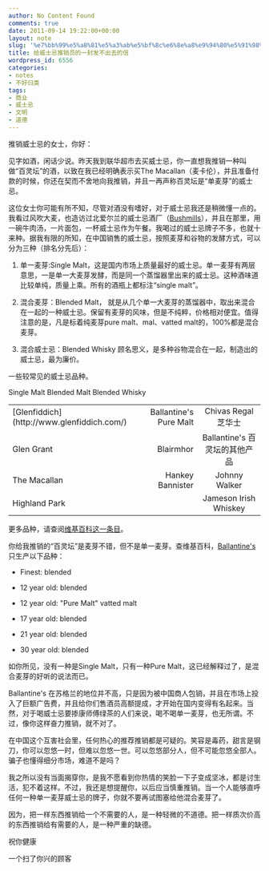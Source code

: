 ```yaml
---
author: No Content Found
comments: true
date: 2011-09-14 19:22:00+00:00
layout: note
slug: '%e7%bb%99%e5%a8%81%e5%a3%ab%e5%bf%8c%e6%8e%a8%e9%94%80%e5%91%98%e7%9a%84%e4%b8%80%e5%b0%81%e5%8f%91%e4%b8%8d%e5%87%ba%e5%8e%bb%e7%9a%84%e4%bf%a1'
title: 给威士忌推销员的一封发不出去的信
wordpress_id: 6556
categories:
- notes
- 不好归类
tags:
- 商业
- 威士忌
- 文明
- 道德
---
```


推销威士忌的女士，你好：





见字如酒，闲话少说。昨天我到联华超市去买威士忌，你一直想我推销一种叫做“百灵坛”的酒，以致在我已经明确表示买The Macallan（麦卡伦），并且准备付款的时候，你还在契而不舍地向我推销，并且一再声称百灵坛是“单麦芽”的威士忌。





这位女士你可能有所不知，尽管对酒没有嗜好，对于威士忌我还是稍微懂一点的。我看过风吹大麦，也造访过北爱尔兰的威士忌酒厂（[Bushmills](http://www.bushmills.com/)），并且在那里，用一碗牛肉汤，一片面包，一杯威士忌作为午餐。我喝过的威士忌牌子不多，也就十来种。据我有限的所知，在中国销售的威士忌，按照麦芽和谷物的发酵方式，可以分为三种（排名分先后）：





  1. 单一麦芽:Single Malt，这是国内市场上质量最好的威士忌。单一麦芽有两层意思，一是单一大麦芽发酵，而是同一个蒸馏器里出来的威士忌。这种酒味道比较单纯，质量上乘。所有的酒瓶上都标注“single malt”。


  2. 混合麦芽：Blended Malt， 就是从几个单一大麦芽的蒸馏器中，取出来混合在一起的一种威士忌。保留有麦芽的风味，但是不纯粹，价格相对便宜。值得注意的是，凡是标着纯麦芽pure malt、mal、vatted malt的，100%都是混合麦芽。


  3. 混合威士忌：Blended Whisky 顾名思义，是多种谷物混合在一起，制造出的威士忌，最为廉价。



一些较常见的威士忌品种。



<table ><tr >Single Malt
  Blended Malt
  Blended Whisky
</tr><tbody ><tr >
<td align="left" >[Glenfiddich](http://www.glenfiddich.com/)
</td>
  
<td align="right" >Ballantine's Pure Malt
</td>
  
<td align="center" >Chivas Regal芝华士
</td>
</tr><tr >
<td align="left" >Glen Grant
</td>
  
<td align="right" >Blairmhor
</td>
  
<td align="center" >Ballantine's 百灵坛的其他产品
</td>
</tr><tr >
<td align="left" >The Macallan
</td>
  
<td align="right" >Hankey Bannister
</td>
  
<td align="center" >Johnny Walker
</td>
</tr><tr >
<td align="left" >Highland Park
</td>
  
<td align="right" >
</td>
  
<td align="center" >Jameson Irish Whiskey
</td>
</tr></tbody></table>

更多品种，请查阅[维基百科这一条目](http://en.wikipedia.org/wiki/List_of_whisky_brands#Single_malt_scotch)。





你给我推销的“百灵坛”是麦芽不错，但不是单一麦芽。查维基百科，[Ballantine's](http://en.wikipedia.org/wiki/Ballantine's)只生产以下品种：





  * Finest: blended 


  * 12 year old: blended


  * 12 year old: "Pure Malt" vatted malt


  * 17 year old: blended


  * 21 year old: blended 


  * 30 year old: blended



如你所见，没有一种是Single Malt，只有一种Pure Malt，这已经解释过了，是混合麦芽的好听的说法而已。





Ballantine's 在苏格兰的地位并不高，只是因为被中国商人包销，并且在市场上投入了巨额广告费，并且给你们售酒员高额提成，才开始在国内变得有名起来。当然，对于喝威士忌要掺康师傅绿茶的人们来说，喝不喝单一麦芽，也无所谓。不过，像你这样奋力推销，就不对了。





在中国这个互害社会里，任何热心的推荐推销都是可疑的。笑容是毒药，甜言是钢刀，你可以忽悠一时，但难以忽悠一世。可以忽悠部分人，但不可能忽悠全部人。骗子也懂得细分市场，难道不是吗？





我之所以没有当面揭穿你，是我不愿看到你热情的笑脸一下子变成坚冰，都是讨生活，犯不着这样。不过，我还是想提醒你，以后应当慎重推销。当一个人能够直呼任何一种单一麦芽威士忌的牌子，你就不要再试图塞给他混合麦芽了。





因为，把一样东西推销给一个不需要的人，是一种轻微的不道德。把一样质次价高的东西推销给有需要的人，是一种严重的缺德。





祝你健康





一个扫了你兴的顾客

